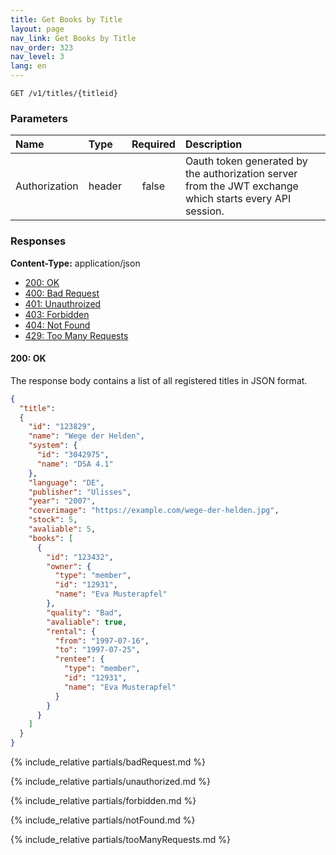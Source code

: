 ```yaml
---
title: Get Books by Title
layout: page
nav_link: Get Books by Title
nav_order: 323
nav_level: 3
lang: en
---
```


```
GET /v1/titles/{titleid}
```
### Parameters

| Name | Type  | Required | Description |
|:--------------|:--------|:----------:|:----------------------------------------------------------------------------------|
| Authorization | header | false | Oauth token generated by the authorization server from the JWT exchange which starts every API session. |

### Responses
**Content-Type:** application/json
- [200: OK](#200-ok)
- [400: Bad Request](#400-bad-request)
- [401: Unauthroized](#401-unauthorized)
- [403: Forbidden](#403-forbidden)
- [404: Not Found](#404-not-found)
- [429: Too Many Requests](#429-too-many-requests)

#### 200: OK
The response body contains a list of all registered titles in JSON format.
```json
{
  "title":
  {
    "id": "123829",
    "name": "Wege der Helden",
    "system": {
      "id": "3042975",
      "name": "DSA 4.1"
    },
    "language": "DE",
    "publisher": "Ulisses",
    "year": "2007",
    "coverimage": "https://example.com/wege-der-helden.jpg",
    "stock": 5,
    "avaliable": 5,
    "books": [
      {
        "id": "123432",
        "owner": {
          "type": "member",
          "id": "12931",
          "name": "Eva Musterapfel"
        },
        "quality": "Bad",
        "avaliable": true,
        "rental": {
          "from": "1997-07-16",
          "to": "1997-07-25",
          "rentee": {
            "type": "member",
            "id": "12931",
            "name": "Eva Musterapfel"
          }
        }
      }
    ]
  }
}
```

{% include_relative partials/badRequest.md %}

{% include_relative partials/unauthorized.md %}

{% include_relative partials/forbidden.md %}

{% include_relative partials/notFound.md %}

{% include_relative partials/tooManyRequests.md %}
